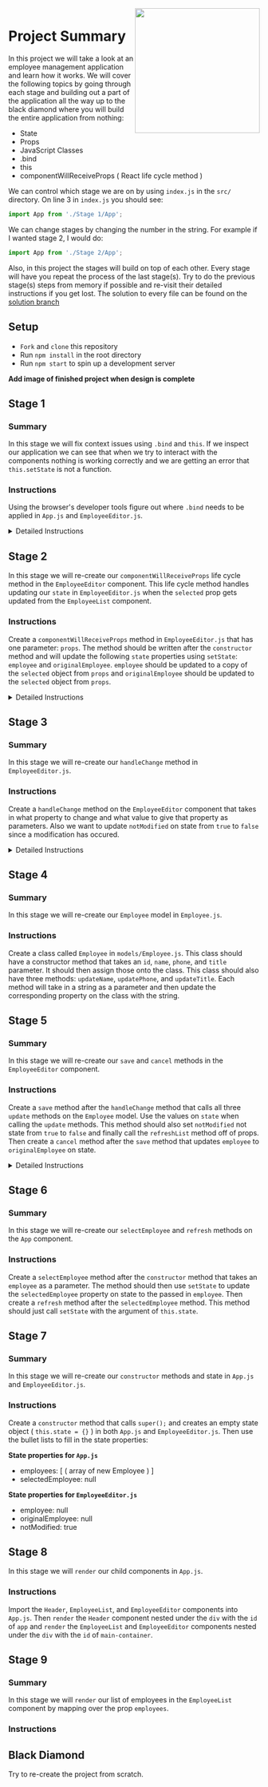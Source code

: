 <img src="https://devmounta.in/img/logowhiteblue.png" width="250" align="right">

# Project Summary

In this project we will take a look at an employee management application and learn how it works. We will cover the following topics by going through each stage and building out a part of the application all the way up to the black diamond where you will build the entire application from nothing: 

* State
* Props
* JavaScript Classes
* .bind
* this
* componentWillReceiveProps ( React life cycle method )

We can control which stage we are on by using `index.js` in the `src/` directory. On line 3 in `index.js` you should see:

```js
import App from './Stage 1/App';
```

We can change stages by changing the number in the string. For example if I wanted stage 2, I would do: 

```js
import App from './Stage 2/App';
```

Also, in this project the stages will build on top of each other. Every stage will have you repeat the process of the last stage(s). Try to do the previous stage(s) steps from memory if possible and re-visit their detailed instructions if you get lost. The solution to every file can be found on the <a href="https://github.com/devlemire/employee-list/tree/solution/src">solution branch</a>

## Setup

* `Fork` and `clone` this repository
* Run `npm install` in the root directory
* Run `npm start` to spin up a development server

<b> Add image of finished project when design is complete </b>

## Stage 1

### Summary

In this stage we will fix context issues using `.bind` and `this`. If we inspect our application we can see that when we try to interact with the components nothing is working correctly and we are getting an error that `this.setState` is not a function.

### Instructions

Using the browser's developer tools figure out where `.bind` needs to be applied in `App.js` and `EmployeeEditor.js`.

<details>

<summary> Detailed Instructions </summary>

<br />

The first error that you should encounter is when clicking on an employee. This error is happening when the `selectEmployee` method on `App` gets called from the `employeeList` component. What's happening here? We're losing our context of `this`. 

First let's cover the data flow to figure out why our context is getting lost. Inside of `App.js` we can see on line 37 we are rendering in our `EmployeeList` component with two props. One of those props being our `selectEmployee` method on `App`. This means that inside of the `employeeList` component it can access the method through `this.props.selectEmployee`. We are then using the `selectEmployee` prop on line 13 in `EmployeeList` in combination with an `onClick` event. 

Because of this current setup when the `selectEmployee` method gets called from `employeeList` `this` does not refer to the `App` class which has a `setState` method. `this` refers to the props on the `EmployeeList` component. We can prove that by adding a `console.log(this)` before `this.setState({})` gets called in the `selectEmployee` method. The log should look similiar to:

```js
{
  employees: [],
  selectEmployee: function
}
```

So if the `App` component has the method of `setState` how can we keep our context of `this` when calling the method in `EmployeeList`? We can `bind` it when the context of `this` equals the `App` component. In `App.js` when we render the `EmployeeList` component we can modify the prop `selectEmployee` to `this.selectEmployee.bind(this)`. Now our `selectEmployee` method should be working properly and updating the `EmployeeEditor` component on the right.

```jsx
<EmployeeList employees={this.state.employees} selectEmployee={ this.selectEmployee.bind(this) } />
```

The next error we should encounter is that the `save` and `cancel` buttons in the `EmployeeEditor` component are not working. Based on the error message in the browser debugger, it appears that `this` is equal to `null` when inside of the `save` and `cancel` methods. Since state exists on the component, we want to use `bind` when `this` equals the component. In our `onClick` methods we can `.bind(this)` to get the correct context.

```jsx
<button disabled={this.state.notModified} onClick={ this.save.bind(this) }> Save </button>
<button disabled={this.state.notModified} onClick={ this.cancel.bind(this) }> Cancel </button>
```

This will fix our `cancel` button context issue however you'll notice that `save` still has a context issue. This is because it calls a method passed down as a prop called `refreshList`. `refreshList` handles updating the `EmployeeList` names on the left hand side. If we add a `console.log(this)` in the `refreshList` method we'll see it has a similiar issue of `this` referring to the object of props. If we `.bind(this)` when we pass the method down as a prop in `App.js`, just like we did for `selectEmployee`, then `this` will have the correct context.

```jsx
<EmployeeList employees={this.state.employees} selectEmployee={ this.selectEmployee.bind(this) } />
<EmployeeEditor selected={this.state.selectedEmployee} refreshList={ this.refresh.bind(this) } />
```

</details>

## Stage 2

In this stage we will re-create our `componentWillReceiveProps` life cycle method in the `EmployeeEditor` component. This life cycle method handles updating our `state` in `EmployeeEditor.js` when the `selected` prop gets updated from the `EmployeeList` component.

### Instructions

Create a `componentWillReceiveProps` method in `EmployeeEditor.js` that has one parameter: `props`. The method should be written after the `constructor` method and will update the following `state` properties using `setState`: `employee` and `originalEmployee`. `employee` should be updated to a copy of the `selected` object from `props` and `originalEmployee` should be updated to the `selected` object from `props`.

<details>

<summary> Detailed Instructions </summary>

</details>

## Stage 3

### Summary

In this stage we will re-create our `handleChange` method in `EmployeeEditor.js`.

### Instructions

Create a `handleChange` method on the `EmployeeEditor` component that takes in what property to change and what value to give that property as parameters. Also we want to update `notModified` on state from `true` to `false` since a modification has occured. 

<details>

<summary> Detailed Instructions </summary>

<br />

Well start by creating the skeleton of our method:

```jsx
handleChange(prop, val) {

}
```

The next thing we'll want to do is change the `notModified` property on state from `true` to `false`. When we update this property on state the Save and Cancel buttons will no longer be disabled ( allowing a user to click on them ). We also only need to update this property if it is `true`, so let's add an if statement to wrap our `setState` call.

```jsx
handleChange(prop, val) {
  if ( this.state.notModified ) {
    this.setState({ notModified })
  }
}
```

Now we can update our `employee` property on state. However we do not want to modifiy the original 

</details>

## Stage 4

### Summary

In this stage we will re-create our `Employee` model in `Employee.js`. 

### Instructions

Create a class called `Employee` in `models/Employee.js`. This class should have a constructor method that takes an `id`, `name`, `phone`, and `title` parameter. It should then assign those onto the class. This class should also have three methods: `updateName`, `updatePhone`, and `updateTitle`. Each method will take in a string as a parameter and then update the corresponding property on the class with the string.

## Stage 5

### Summary

In this stage we will re-create our `save` and `cancel` methods in the `EmployeeEditor` component.

### Instructions

Create a `save` method after the `handleChange` method that calls all three `update` methods on the `Employee` model. Use the values on `state` when calling the `update` methods. This method should also set `notModified` not state from `true` to `false` and finally call the `refreshList` method off of props. Then create a `cancel` method after the `save` method that updates `employee` to `originalEmployee` on state. 

<details>

<summary> Detailed Instructions </summary>

<br />

</details>

## Stage 6

### Summary

In this stage we will re-create our `selectEmployee` and `refresh` methods on the `App` component.

### Instructions

Create a `selectEmployee` method after the `constructor` method that takes an `employee` as a parameter. The method should then use `setState` to update the `selectedEmployee` property on state to the passed in `employee`. Then create a `refresh` method after the `selectedEmployee` method. This method should just call `setState` with the argument of `this.state`. 

## Stage 7

### Summary

In this stage we will re-create our `constructor` methods and state in `App.js` and `EmployeeEditor.js`.

### Instructions

Create a `constructor` method that calls `super();` and creates an empty state object ( `this.state = {}` ) in both `App.js` and `EmployeeEditor.js`. Then use the bullet lists to fill in the state properties:

<b> State properties for `App.js` </b>
* employees: [ ( array of new Employee ) ]
* selectedEmployee: null

<b> State properties for `EmployeeEditor.js` </b>
* employee: null
* originalEmployee: null
* notModified: true

## Stage 8

In this stage we will `render` our child components in `App.js`.

### Instructions

Import the `Header`, `EmployeeList`, and `EmployeeEditor` components into `App.js`. Then `render` the `Header` component nested under the `div` with the `id` of `app` and `render` the `EmployeeList` and `EmployeeEditor` components nested under the `div` with the `id` of `main-container`. 

## Stage 9

### Summary

In this stage we will `render` our list of employees in the `EmployeeList` component by mapping over the prop `employees`.

### Instructions

## Black Diamond

Try to re-create the project from scratch.